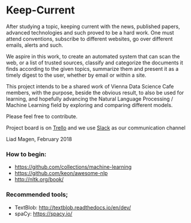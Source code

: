 # Keep-Current
After studying a topic, keeping current with the news, published papers, advanced technologies and such proved to be a hard work.
One must attend conventions, subscribe to different websites, go over different emails, alerts and such.

We aspire in this work, to create an automated system that can scan the web, or a list of trusted sources, classify and categorize the documents it finds according to the given topics, summarize them and present it as a timely digest to the user, whether by email or within a site.


This project intends to be a shared work of Vienna Data Science Cafe members, with the purpose, beside the obvious result, to also be used for learning, and hopefully advancing the Natural Language Processing / Machine Learning field by exploring and comparing different models.


Please feel free to contribute.


Project board is on [Trello](https://trello.com/b/KmMEPjfT/keep-current) and we use [Slack](https://vdsg.slack.com/messages/C9BNW5N9L/details) as our communication channel


Liad Magen, February 2018




### How to begin:
* https://github.com/collections/machine-learning
* https://github.com/keon/awesome-nlp
* http://nltk.org/book/


### Recommended tools;
* TextBlob: http://textblob.readthedocs.io/en/dev/
* spaCy: https://spacy.io/
